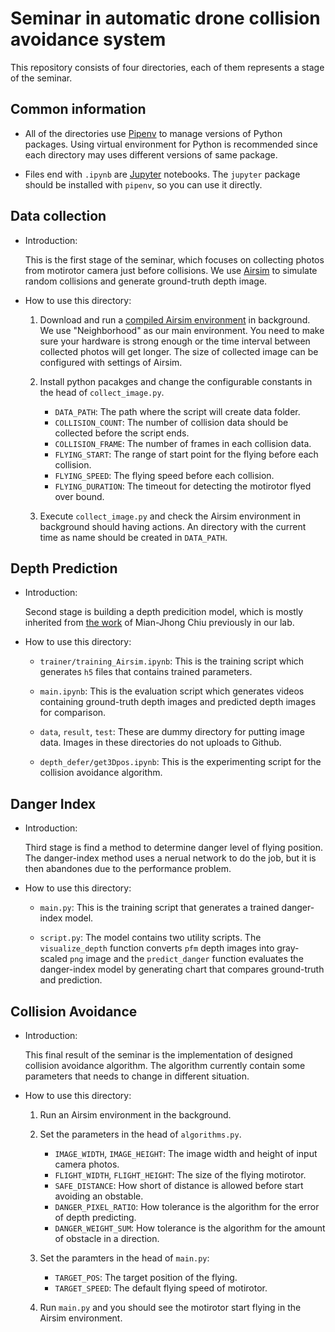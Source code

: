 # Seminar in automatic drone collision avoidance system 
This repository consists of four directories, each of them represents a stage of the seminar.


## Common information

* All of the directories use [Pipenv](https://github.com/pypa/pipenv) to manage versions of Python packages. Using virtual environment for Python is recommended since each directory may uses different versions of same package.

* Files end with `.ipynb` are [Jupyter](https://jupyter.org/) notebooks. The `jupyter` package should be installed with `pipenv`, so you can use it directly.


## Data collection

* Introduction:
  
  This is the first stage of the seminar, which focuses on collecting photos from motirotor camera just before collisions. We use [Airsim](https://github.com/microsoft/AirSim) to simulate random collisions and generate ground-truth depth image.

* How to use this directory:
  
  1. Download and run a [compiled Airsim environment](https://github.com/microsoft/AirSim/releases) in background. We use "Neighborhood" as our main environment. You need to make sure your hardware is strong enough or the time interval between collected photos will get longer. The size of collected image can be configured with settings of Airsim.
  
  2. Install python pacakges and change the configurable constants in the head of `collect_image.py`.
      * `DATA_PATH`: The path where the script will create data folder.
      * `COLLISION_COUNT`: The number of collision data should be collected before the script ends.
      * `COLLISION_FRAME`: The number of frames in each collision data.
      * `FLYING_START`: The range of start point for the flying before each collision.
      * `FLYING_SPEED`: The flying speed before each collision.
      * `FLYING_DURATION`: The timeout for detecting the motirotor flyed over bound.
  
  3. Execute `collect_image.py` and check the Airsim environment in background should having actions. An directory with the current time as name should be created in `DATA_PATH`.


## Depth Prediction

* Introduction:

  Second stage is building a depth predicition model, which is mostly inherited from [the work](https://etd.lib.nctu.edu.tw/cgi-bin/gs32/tugsweb.cgi?o=dnctucdr&s=id=%22GT070656618%22.) of Mian-Jhong Chiu previously in our lab.

* How to use this directory:

  * `trainer/training_Airsim.ipynb`: This is the training script which generates `h5` files that contains trained parameters.

  * `main.ipynb`: This is the evaluation script which generates videos containing ground-truth depth images and predicted depth images for comparison.

  * `data`, `result`, `test`: These are dummy directory for putting image data. Images in these directories do not uploads to Github.

  * `depth_defer/get3Dpos.ipynb`: This is the experimenting script for the collision avoidance algorithm.


## Danger Index

* Introduction:

  Third stage is find a method to determine danger level of flying position. The danger-index method uses a nerual network to do the job, but it is then abandones due to the performance problem.

* How to use this directory:

  * `main.py`: This is the training script that generates a trained danger-index model.

  * `script.py`: The model contains two utility scripts. The `visualize_depth` function converts `pfm` depth images into gray-scaled `png` image and the `predict_danger` function evaluates the danger-index model by generating chart that compares ground-truth and prediction.


## Collision Avoidance

* Introduction:

  This final result of the seminar is the implementation of designed collision avoidance algorithm. The algorithm currently contain some parameters that needs to change in different situation.

* How to use this directory:

  1. Run an Airsim environment in the background.

  2. Set the parameters in the head of `algorithms.py`.
      * `IMAGE_WIDTH`, `IMAGE_HEIGHT`: The image width and height of input camera photos.
      * `FLIGHT_WIDTH`, `FLIGHT_HEIGHT`: The size of the flying motirotor.
      * `SAFE_DISTANCE`: How short of distance is allowed before start avoiding an obstable.
      * `DANGER_PIXEL_RATIO`: How tolerance is the algorithm for the error of depth predicting.
      * `DANGER_WEIGHT_SUM`: How tolerance is the algorithm for the amount of obstacle in a direction.

  3. Set the paramters in the head of `main.py`:
      * `TARGET_POS`: The target position of the flying.
      * `TARGET_SPEED`: The default flying speed of motirotor.

  3. Run `main.py` and you should see the motirotor start flying in the Airsim environment.


